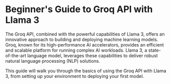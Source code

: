 # Beginner's Guide to Groq API with Llama 3

The Groq API, combined with the powerful capabilities of Llama 3, offers an innovative approach to building and deploying machine learning models. Groq, known for its high-performance AI accelerators, provides an efficient and scalable platform for running complex AI workloads. Llama 3, a state-of-the-art language model, leverages these capabilities to deliver robust natural language processing (NLP) solutions.

This guide will walk you through the basics of using the Groq API with Llama 3, from setting up your environment to deploying your first model.
